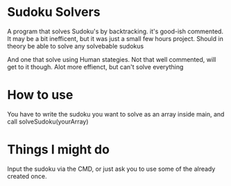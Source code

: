 # Sudoku Solvers
A program that solves Sudoku's by backtracking. it's good-ish commented.
It may be a bit inefficent, but it was just a small few hours project.
Should in theory be able to solve any solvebable sudokus


And one that solve using Human stategies. Not that well commented, will get to it though.
Alot more effienct, but  can't solve everything

# How to use
You have to write the sudoku you want to solve as an array inside main, and call solveSudoku(yourArray)


# Things I might do
Input the sudoku via the CMD,
or just ask you to use some of the already created once.
